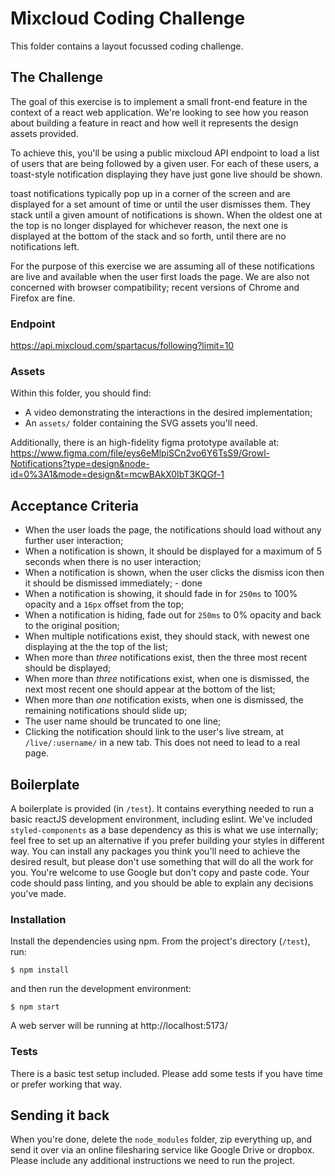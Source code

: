 # Mixcloud Coding Challenge

This folder contains a layout focussed coding challenge.

## The Challenge

The goal of this exercise is to implement a small front-end feature in the context of a react web application. We're looking to see how you reason about building a feature in react and how well it represents the design assets provided.

To achieve this, you'll be using a public mixcloud API endpoint to load a list of users that are being followed by a given user.
For each of these users, a toast-style notification displaying they have just gone live should be shown.

toast notifications typically pop up in a corner of the screen and are displayed for a set amount of time or until the user dismisses them.
They stack until a given amount of notifications is shown. When the oldest one at the top is no longer displayed for whichever reason, the next one is displayed at the bottom of the stack and so forth, until there are no notifications left.

For the purpose of this exercise we are assuming all of these notifications are live and available when the user first loads the page.
We are also not concerned with browser compatibility; recent versions of Chrome and Firefox are fine.

### Endpoint

https://api.mixcloud.com/spartacus/following?limit=10

### Assets

Within this folder, you should find:

-   A video demonstrating the interactions in the desired implementation;
-   An `assets/` folder containing the SVG assets you'll need.

Additionally, there is an high-fidelity figma prototype available at:
https://www.figma.com/file/eys6eMlpiSCn2vo6Y6TsS9/Growl-Notifications?type=design&node-id=0%3A1&mode=design&t=mcwBAkX0IbT3KQGf-1

## Acceptance Criteria

-   When the user loads the page, the notifications should load without any further user interaction;
-   When a notification is shown, it should be displayed for a maximum of 5 seconds when there is no user interaction;
-   When a notification is shown, when the user clicks the dismiss icon then it should be dismissed immediately; - done
-   When a notification is showing, it should fade in for `250ms` to 100% opacity and a `16px` offset from the top;
-   When a notification is hiding, fade out for `250ms` to 0% opacity and back to the original position;
-   When multiple notifications exist, they should stack, with newest one displaying at the the top of the list;
-   When more than _three_ notifications exist, then the three most recent should be displayed;
-   When more than _three_ notifications exist, when one is dismissed, the next most recent one should appear at the bottom of the list;
-   When more than _one_ notification exists, when one is dismissed, the remaining notifications should slide up;
-   The user name should be truncated to one line;
-   Clicking the notification should link to the user's live stream, at `/live/:username/` in a new tab. This does not need to lead to a real page.

## Boilerplate

A boilerplate is provided (in `/test`). It contains everything needed to run a basic reactJS development environment, including eslint.
We've included `styled-components` as a base dependency as this is what we use internally; feel free to set up an alternative if you prefer building your styles in different way.
You can install any packages you think you'll need to achieve the desired result, but please don't use something that will do all the work for you.
You're welcome to use Google but don't copy and paste code.
Your code should pass linting, and you should be able to explain any decisions you've made.

### Installation

Install the dependencies using npm. From the project's directory (`/test`), run:

```
$ npm install
```

and then run the development environment:

```
$ npm start
```

A web server will be running at http://localhost:5173/

### Tests

There is a basic test setup included. Please add some tests if you have time or prefer working that way.

## Sending it back

When you're done, delete the `node_modules` folder, zip everything up, and send it over via an online filesharing service like Google Drive or dropbox. Please include any additional instructions we need to run the project.
